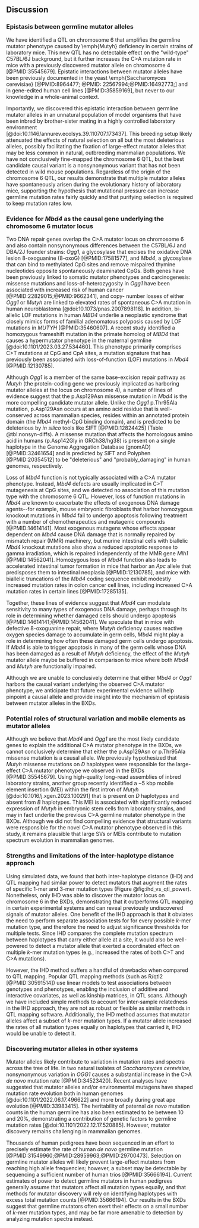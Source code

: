 ## Discussion

### Epistasis between germline mutator alleles

We have identified a QTL on chromosome 6 that amplifies the germline mutator phenotype caused by \emph{Mutyh} deficiency in certain strains of laboratory 
mice. This new QTL has no detectable effect on the "wild-type" C57BL/6J background, but it further increases the C>A mutation rate in mice with a 
previously discovered 
mutator allele on chromosome 4 [@PMID:35545679]. Epistatic interactions between mutator alleles have been previously documented in the yeast 
\emph{Saccharomyces cerevisiae} [@PMID:8964477; @PMID: 22567994;@PMID:16492773;] and in gene-edited human cell 
lines [@PMID:35859169], 
but never to our knowledge in a whole-animal context. 

Importantly, we discovered this epistatic interaction between germline mutator alleles in an unnatural population of model organisms that have been 
inbred by brother-sister mating 
in a highly controlled laboratory environment  
[@doi:10.1146/annurev.ecolsys.39.110707.173437]. This breeding setup likely attenuated the effects of natural selection on all but the most deleterious 
alleles, possibly facilitating the fixation of large-effect mutator alleles that may be less common in natural, outbreeding mammalian populations. We have 
not conclusively fine-mapped the chromosome 6 QTL, but the best candidate causal variant is a nonsynonymous variant that has not been detected in wild 
mouse populations. Regardless of the origin of the chromosome 6 QTL, our results demonstrate that multiple mutator alleles have spontaneously arisen 
during the evolutionary history of laboratory 
mice, supporting the hypothesis that mutational pressure can increase germline mutation rates fairly quickly and that purifying selection is required to 
keep mutation rates low. 

### Evidence for *Mbd4* as the causal gene underlying the chromosome 6 mutator locus

Two DNA repair genes overlap the C>A mutator locus on chromosome 6 and also contain nonsynonymous differences between the C57BL/6J 
and 
DBA/2J founder strains: *Ogg1*, a glycosylase that excises the oxidative DNA lesion 8-oxoguanine (8-oxoG) [@PMID:17581577], and *Mbd4*, a glycosylase that 
can bind to methylated CpG sites and remove mispaired thymine nucleotides opposite spontaneously deaminated CpGs. Both genes have been previously linked 
to somatic mutator phenotypes and carcinogenesis: missense mutations and loss-of-heterozygosity in *Ogg1* have been associated with increased risk of 
human cancer [@PMID:22829015;@PMID:9662341], and copy-
number losses of either *Ogg1* or *Mutyh* are linked to elevated rates of spontaneous C>A mutation in human neuroblastoma [@doi:10.1073/pnas.2007898118]. 
In addition, bi-allelic LOF mutations in human *MBD4* underlie a neoplastic syndrome that closely mimics forms of familial adenomatous polyposis caused by 
LOF mutations in *MUTYH* [@PMID:35460607]. A recent study identified a homozygous frameshift mutation in the primate homolog of *MBD4* that causes a hypermutator phenotype in the maternal germline 
[@doi:10.1101/2023.03.27.534460].
This phenotype primarily comprises C>T mutations at CpG and CpA sites, a mutation signature that has previously been associated with loss-of-function 
(LOF) mutations in *Mbd4* [@PMID:12130785]. 

Although *Ogg1* is a member of the same base-excision repair pathway as *Mutyh* (the protein-coding gene we previously implicated as harboring mutator 
alleles at the locus on chromosome 4), a number of lines of evidence suggest that the p.Asp129Asn missense mutation in *Mbd4* is the more compelling 
candidate mutator allele. 
Unlike the *Ogg1* p.Thr95Ala mutation, p.Asp129Asn occurs at an amino acid residue that is well-conserved across mammalian species, resides within an 
annotated protein domain (the *Mbd4* methyl-CpG binding domain), and is predicted to be deleterious by *in silico* tools like SIFT [@PMID:12824425] (Table 
@tbl:nonsyn-diffs). 
A missense mutation that affects the homologous amino acid in humans (p.Asp142Gly in GRCh38/hg38) is present on a single haplotype in the Genome 
Aggregation Database (gnomAD) [@PMID:32461654] and is predicted by SIFT and Polyphen [@PMID:20354512] to be "deleterious" and "probably_damaging" in human 
genomes, respectively. 

Loss of *Mbd4* function is not typically associated with a C>A mutator phenotype. Instead, *Mbd4* defects are usually implicated in C>T mutagenesis 
at CpG 
sites, and we detected no association of this mutation type with the chromosome 6 QTL. However, loss of function mutations in *Mbd4* are known to 
exacerbate the effects of exogenous DNA damage agents--for example, mouse embryonic fibroblasts that harbor homozygous knockout mutations in *Mbd4* fail 
to undergo apoptosis following treatment with a number of 
chemotherapeutics and mutagenic compounds [@PMID:14614141]. 
Most exogenous mutagens whose effects appear dependent on *Mbd4* cause DNA damage that is normally repaired by mismatch repair (MMR) machinery, but murine intestinal cells with biallelic 
*Mbd4* knockout mutations also show a reduced apoptotic response to gamma irradiation, which is repaired independently of the MMR gene *Mlh1* 
[@PMID:14562041]. 
Homozygous loss of *Mbd4* function also leads to accelerated intestinal tumor formation in mice that harbor an *Apc* allele that predisposes them to 
intestinal neoplasia [@PMID:12130785], and mice with biallelic truncations of the *Mbd4* coding sequence exhibit modestly increased mutation rates in 
colon cancer cell lines, including increased C>A mutation rates in certain lines [@PMID:17285135].

Together, these lines of evidence suggest that *Mbd4* can modulate sensitivity to many types of exogenous DNA damage, perhaps through 
its role in determining whether damaged cells should undergo apoptosis [@PMID:14614141;@PMID:14562041]. We speculate that in mice with defective 
8-oxoguanine repair, where *Mutyh* deficiency causes reactive oxygen species damage to accumulate in germ cells, *Mbd4* might play a role in determining 
how often these damaged germ cells undergo apoptosis. If *Mbd4* is able to trigger apoptosis in many of the germ cells whose DNA has been damaged as a 
result of *Mutyh* deficiency, the effect of the *Mutyh* mutator allele maybe be buffered in comparison to mice where both *Mbd4* and 
*Mutyh* are functionally impaired. 

Although we are unable to conclusively determine that either *Mbd4* or *Ogg1* harbors the causal variant underlying the observed C>A mutator phenotype, we 
anticipate that future experimental evidence will help pinpoint a causal allele and provide insight into the mechanism of epistasis between mutator 
alleles in the BXDs.

### Potential roles of structural variation and mobile elements as mutator alleles

Although we believe that *Mbd4* and *Ogg1* are the most likely candidate genes to explain the additional C>A mutator phenotype in the BXDs, we cannot conclusively determine that either the p.Asp129Asn or p.Thr95Ala missense mutation is a causal allele. 
We previously hypothesized that *Mutyh* missense mutations on *D* haplotypes were responsible for the large-effect C>A mutator phenotype we observed in the BXDs [@PMID:35545679]. 
Using high-quality long-read assemblies of inbred laboratory strains, another group recently identified a ~5 kbp mobile element insertion (MEI) within the first intron of *Mutyh* [@doi:10.1016/j.xgen.2023.100291] that is present on *D* haplotypes and absent from *B* haplotypes. 
This MEI is associated with significantly reduced expression of *Mutyh* in embryonic stem cells from laboratory strains, and may in fact underlie the previous C>A germline mutator phenotype in the BXDs. 
Although we did not find compelling evidence that structural variants were responsible for the novel C>A mutator phenotype observed in this study, it remains plausible that large SVs or MEIs contribute to mutation spectrum evolution in mammalian genomes.

### Strengths and limitations of the inter-haplotype distance approach

Using simulated data, we found that both inter-haplotype distance (IHD) and QTL mapping had similar power to detect mutators that augment the rates of specific 1-mer and 3-mer mutation types (Figure @fig:ihd_vs_qtl_power).
Nonetheless, only IHD was able to discover the mutator locus on chromosome 6 in the BXDs, demonstrating that it outperforms QTL mapping in certain experimental systems and can reveal previously undiscovered signals of mutator alleles.
One benefit of the IHD approach is that it obviates the need to perform separate association tests for for every possible $k$-mer mutation type, and therefore the need to adjust significance thresholds for multiple tests.
Since IHD compares the complete mutation spectrum between haplotypes that carry either allele at a site, it would also be well-powered to detect a mutator allele that exerted a coordinated effect on multiple $k$-mer mutation types (e.g., increased the rates of both C>T and C>A mutations).

However, the IHD method suffers a handful of drawbacks when compared to QTL mapping.
Popular QTL mapping methods (such as R/qtl2 [@PMID:30591514]) use linear models to test associations between genotypes and phenotypes, enabling the inclusion of additive and interactive covariates, as well as kinship matrices, in QTL scans.
Although we have included simple methods to account for inter-sample relatedness in the IHD approach, they are not as robust or flexible as similar methods in QTL mapping software.
Additionally, the IHD method assumes that mutator alleles affect a subset of $k$-mer mutation types.
If a mutator allele increased the rates of all mutation types equally on haplotypes that carried it, IHD would be unable to detect it.


### Discovering mutator alleles in other systems

Mutator alleles likely contribute to variation in mutation rates and spectra across the tree of life. 
In two natural isolates of *Saccharomyces cerevisiae*, nonsynonymous variation in *OGG1* causes a substantial increase in the C>A *de novo* mutation rate [@PMID:34523420]. 
Recent analyses have suggested that mutator alleles and/or environmental mutagens have shaped mutation rate evolution both in human genomes [@doi:10.1101/2022.06.17.496622] and more broadly during great ape evolution [@PMID:33983415]. 
The heritability of paternal *de novo* mutation counts in the human germline has also been estimated to be between 10 and 20%, demonstrating a contribution of genetic factors to germline mutation rates [@doi:10.1101/2022.12.17.520885]. 
However, mutator discovery remains challenging in mammalian genomes.

Thousands of human pedigrees have been sequenced in an effort to precisely estimate the rate of human *de novo* germline mutation [@PMID:31549960;@PMID:28959963;@PMID:29700473]. 
Selection on germline mutator alleles will likely prevent large-effect mutators from reaching high allele frequencies; however, a subset may be detectable by sequencing a sufficient number of human trios [@PMID:35666194]. 
Current estimates of power to detect germline mutators in human pedigrees generally assume that mutators affect all mutation types equally, and that methods for mutator discovery will rely on identifying haplotypes with excess total mutation counts [@PMID:35666194]. 
Our results in the BXDs suggest that germline mutators often exert their effects on a small number of $k$-mer mutation types, and may be far more amenable to detection by analyzing mutation spectra instead.


<!-- ### Using germline mutation spectra to identify mutator alleles

Germline mutation spectra are a rich source of information about the demographic history of populations, as well as the activity of both exogenous and endogenous sources of mutation throughout time. For example, by analyzing the 3-mer mutation spectrum in a collection of human genomes, Harris and Pritchard [@PMID:28440220] discovered a "pulse" of TCC>TTC mutation activity in European populations that likely occurred between 15,000 and 2,000 years ago, and perhaps began even earlier [@PMID:34016747]).

Within somatic tissues, mutation spectra can also be used to uncover the mutational processes active in particular populations of cells [@PMID:23945592]. New computational methods have been developed to extract "mutational signatures" from large databases of somatic mutations in cancer [@PMID:36388765]. These signatures, which describe the relative frequency of each 3-mer mutation type, can often be precisely attributed to chemotherapeutic agents, exposures to environmental mutagens, or loss-of-function mutations in genes encoding DNA repair or replication proteins [@PMID:23945592;@PMID:31740835;@PMID:27811275]. 

Although a germline mutator allele should increase the absolute count of mutations on a linked haplotype, our results demonstrate that its effects can be more easily detectable by examining mutation *spectra* instead. For example, *D* alleles at the mutator locus on chromosome 6 augment the C>A mutation rate by a factor of approximately 1.2 (Figure {@fig:distance-results}). Since C>A mutations comprise approximately 10% of all germline mutations to begin with, *D* alleles only increase the overall germline mutation rate by about 2%. Given the depth of information that can be encoded in the mutation spectrum, we expect that mutation spectra can be further exploited to discover genetic modifiers of the mutation rate in other study systems, as well.  -->
